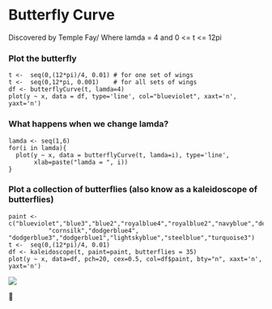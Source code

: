 # Butterfly Curve
Discovered by Temple Fay/
Where lamda = 4 and 0 <= t <= 12pi

### Plot the butterfly
```
t <-  seq(0,(12*pi)/4, 0.01) # for one set of wings
t <-  seq(0,12*pi, 0.001)    # for all sets of wings
df <- butterflyCurve(t, lamda=4)
plot(y ~ x, data = df, type='line', col="blueviolet", xaxt='n', yaxt='n') 
```

### What happens when we change lamda?
```
lamda <- seq(1,6)
for(i in lamda){
  plot(y ~ x, data = butterflyCurve(t, lamda=i), type='line',
       xlab=paste("lamda = ", i))
}
```

### Plot a collection of butterflies (also know as a kaleidoscope of butterflies)
```
paint <- c("blueviolet","blue3","blue2","royalblue4","royalblue2","navyblue","deepskyblue4","deepskyblue2",
           "cornsilk","dodgerblue4", "dodgerblue3","dodgerblue1","lightskyblue","steelblue","turquoise3")
t <-  seq(0,(12*pi)/4, 0.01)
df <- kaleidoscope(t, paint=paint, butterflies = 35)
plot(y ~ x, data=df, pch=20, cex=0.5, col=df$paint, bty="n", xaxt='n', yaxt='n')
```

![](link-to-image)

:honeybee: